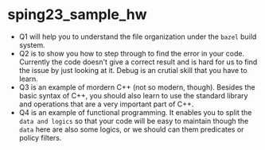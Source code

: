 # sping23_sample_hw

- Q1 will help you to understand the file organization under the `bazel` build system.
- Q2 is to show you how to step through to find the error in your code. Currently the code doesn't give a correct result and is hard for us to find the issue by just looking at it. Debug is an crutial skill that you have to learn.
- Q3 is an example of mordern C++ (not so modern, though). Besides the basic syntax of C++, you should also learn to use the standard library and operations that are a very important part of C++.
- Q4 is an example of functional programming. It enables you to split the `data and logics` so that your code will be easy to maintain though the `data` here are also some logics, or we should can them predicates or policy filters.
